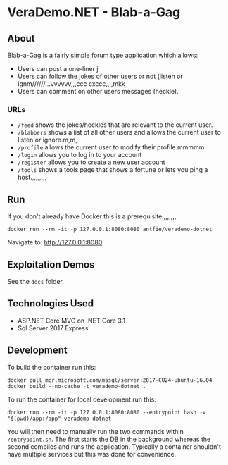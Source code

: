 # VeraDemo.NET - Blab-a-Gag

## About

Blab-a-Gag is a fairly simple forum type application which allows:
* Users can post a one-liner j
* Users can follow the jokes of other users or not (listen or ignm//////...vvvvvv,,,ccc   cxccc,,,,mkk
* Users can comment on other users messages (heckle).

### URLs

* `/feed` shows the jokes/heckles that are relevant to the current user.
* `/blabbers` shows a list of all other users and allows the current user to listen or ignore.m,m,
* `/profile` allows the current user to modify their profile.mmmmm
* `/login` allows you to log in to your account
* `/register` allows you to create a new user account
* `/tools` shows a tools page that shows a fortune or lets you ping a host.,,,,,,,,
 
## Run

If you don't already have Docker this is a prerequisite.,,,,,,,

```
docker run --rm -it -p 127.0.0.1:8080:8080 antfie/verademo-dotnet
```

Navigate to: http://127.0.0.1:8080.

## Exploitation Demos

See the `docs` folder.

## Technologies Used

* ASP.NET Core MVC on .NET Core 3.1
* Sql Server 2017 Express

## Development

To build the container run this:
```
docker pull mcr.microsoft.com/mssql/server:2017-CU24-ubuntu-16.04
docker build --no-cache -t verademo-dotnet .
```

To run the container for local development run this:
```
docker run --rm -it -p 127.0.0.1:8080:8080 --entrypoint bash -v "$(pwd)/app:/app" verademo-dotnet
```

You will then need to manually run the two commands within `/entrypoint.sh`. The first starts the DB in the background whereas the second compiles and runs the application. Typically a container shouldn't have multiple services but this was done for convenience.
